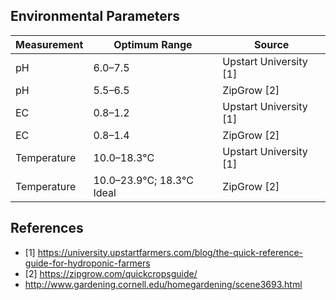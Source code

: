 ## Environmental Parameters

Measurement | Optimum Range | Source
--- | --- | ---
pH | 6.0–7.5 | Upstart University [1]
pH | 5.5–6.5 | ZipGrow [2]
EC | 0.8–1.2 | Upstart University [1]
EC | 0.8–1.4 | ZipGrow [2]
Temperature | 10.0–18.3°C | Upstart University [1]
Temperature | 10.0–23.9°C; 18.3°C Ideal | ZipGrow [2]


## References

* [1] https://university.upstartfarmers.com/blog/the-quick-reference-guide-for-hydroponic-farmers
* [2] https://zipgrow.com/quickcropsguide/
* http://www.gardening.cornell.edu/homegardening/scene3693.html